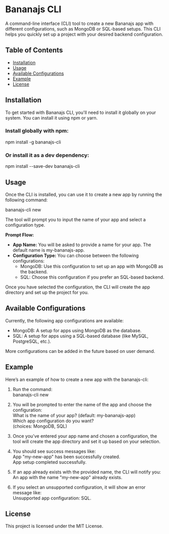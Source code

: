 # **Bananajs CLI**

A command-line interface (CLI) tool to create a new Bananajs app with different configurations, such as MongoDB or SQL-based setups. This CLI helps you quickly set up a project with your desired backend configuration.

## **Table of Contents**

- [Installation](#bookmark=id.ou08b5yw0beo)
- [Usage](#bookmark=id.965aoykwugvo)
- [Available Configurations](#bookmark=id.12q1bvxymvd9)
- [Example](#bookmark=id.dyu5wskw8rhg)
- [License](#bookmark=id.xlwgi6bvkac7)

## **Installation**

To get started with Bananajs CLI, you'll need to install it globally on your system. You can install it using npm or yarn.

### **Install globally with npm:**

npm install \-g bananajs-cli

### **Or install it as a dev dependency:**

npm install \--save-dev bananajs-cli

## **Usage**

Once the CLI is installed, you can use it to create a new app by running the following command:

bananajs-cli new

The tool will prompt you to input the name of your app and select a configuration type.

**Prompt Flow:**

- **App Name:** You will be asked to provide a name for your app. The default name is my-bananajs-app.
- **Configuration Type:** You can choose between the following configurations:
  - MongoDB: Use this configuration to set up an app with MongoDB as the backend.
  - SQL: Choose this configuration if you prefer an SQL-based backend.

Once you have selected the configuration, the CLI will create the app directory and set up the project for you.

## **Available Configurations**

Currently, the following app configurations are available:

- MongoDB: A setup for apps using MongoDB as the database.
- SQL: A setup for apps using a SQL-based database (like MySQL, PostgreSQL, etc.).

More configurations can be added in the future based on user demand.

## **Example**

Here’s an example of how to create a new app with the bananajs-cli:

1. Run the command:  
   bananajs-cli new

2. You will be prompted to enter the name of the app and choose the configuration:  
   What is the name of your app? (default: my-bananajs-app)  
   Which app configuration do you want?  
   (choices: MongoDB, SQL)

3. Once you’ve entered your app name and chosen a configuration, the tool will create the app directory and set it up based on your selection.
4. You should see success messages like:  
   App "my-new-app" has been successfully created.  
   App setup completed successfully.

5. If an app already exists with the provided name, the CLI will notify you:  
   An app with the name "my-new-app" already exists.

6. If you select an unsupported configuration, it will show an error message like:  
   Unsupported app configuration: SQL.

## **License**

This project is licensed under the MIT License.
